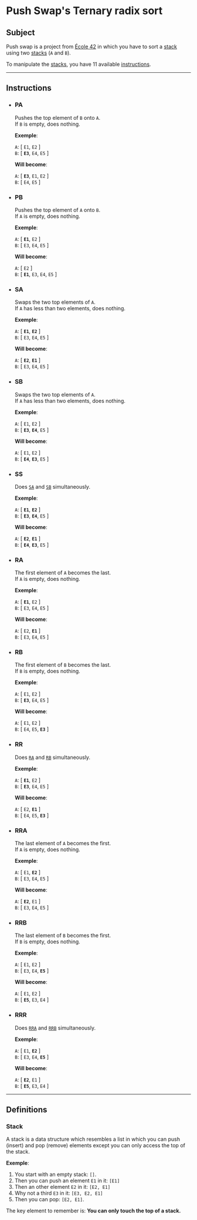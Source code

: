 # Push Swap's Ternary radix sort

## Subject
Push swap is a project from [École 42](https://42.fr) in which you have to sort a [stack](#stack) using two [stacks](#stack) (`A` and `B`).

To manipulate the [stacks](#stack), you have 11 available [instructions](#instructions).

---

## Instructions

- ### PA
	Pushes the top element of `B` onto `A`.<br/>
	If `B` is empty, does nothing.

	__Exemple__:

	`A`: [ `E1`, `E2` ]<br/>
	`B`: [ __`E3`__, `E4`, `E5` ]

	__Will become__:

	`A`: [ __`E3`__, `E1`, `E2` ]<br/>
	`B`: [ `E4`, `E5` ]

- ### PB
	Pushes the top element of `A` onto `B`.<br/>
	If `A` is empty, does nothing.

	__Exemple__:

	`A`: [ __`E1`__, `E2` ]<br/>
	`B`: [ `E3`, `E4`, `E5` ]

	__Will become__:

	`A`: [ `E2` ]<br/>
	`B`: [ __`E1`__, `E3`, `E4`, `E5` ]

- ### SA
	Swaps the two top elements of `A`.<br/>
	If `A` has less than two elements, does nothing.

	__Exemple__:

	`A`: [ __`E1`__, __`E2`__ ]<br/>
	`B`: [ `E3`, `E4`, `E5` ]

	__Will become__:

	`A`: [ __`E2`__, __`E1`__ ]<br/>
	`B`: [ `E3`, `E4`, `E5` ]

- ### SB
	Swaps the two top elements of `A`.<br/>
	If `A` has less than two elements, does nothing.

	__Exemple__:

	`A`: [ `E1`, `E2` ]<br/>
	`B`: [ __`E3`__, __`E4`__, `E5` ]

	__Will become__:

	`A`: [ `E1`, `E2` ]<br/>
	`B`: [ __`E4`__, __`E3`__, `E5` ]

- ### SS
	Does [`SA`](#sa) and [`SB`](#sb) simultaneously.

	__Exemple__:

	`A`: [ __`E1`__, __`E2`__ ]<br/>
	`B`: [ __`E3`__, __`E4`__, `E5` ]

	__Will become__:

	`A`: [ __`E2`__, __`E1`__ ]<br/>
	`B`: [ __`E4`__, __`E3`__, `E5` ]

- ### RA
	The first element of `A` becomes the last.<br/>
	If `A` is empty, does nothing.

	__Exemple__:

	`A`: [ __`E1`__, `E2` ]<br/>
	`B`: [ `E3`, `E4`, `E5` ]

	__Will become__:

	`A`: [ `E2`, __`E1`__ ]<br/>
	`B`: [ `E3`, `E4`, `E5` ]

- ### RB
	The first element of `B` becomes the last.<br/>
	If `B` is empty, does nothing.

	__Exemple__:

	`A`: [ `E1`, `E2` ]<br/>
	`B`: [ __`E3`__, `E4`, `E5` ]

	__Will become__:

	`A`: [ `E1`, `E2` ]<br/>
	`B`: [ `E4`, `E5`, __`E3`__ ]

- ### RR
	Does [`RA`](#ra) and [`RB`](#rb) simultaneously.

	__Exemple__:

	`A`: [ __`E1`__, `E2` ]<br/>
	`B`: [ __`E3`__, `E4`, `E5` ]

	__Will become__:

	`A`: [ `E2`, __`E1`__ ]<br/>
	`B`: [ `E4`, `E5`, __`E3`__ ]

- ### RRA
	The last element of `A` becomes the first.<br/>
	If `A` is empty, does nothing.

	__Exemple__:

	`A`: [ `E1`, __`E2`__ ]<br/>
	`B`: [ `E3`, `E4`, `E5` ]

	__Will become__:

	`A`: [ __`E2`__, `E1` ]<br/>
	`B`: [ `E3`, `E4`, `E5` ]

- ### RRB
	The last element of `B` becomes the first.<br/>
	If `B` is empty, does nothing.

	__Exemple__:

	`A`: [ `E1`, `E2` ]<br/>
	`B`: [ `E3`, `E4`, __`E5`__ ]

	__Will become__:

	`A`: [ `E1`, `E2` ]<br/>
	`B`: [ __`E5`__, `E3`, `E4` ]

- ### RRR
	Does [`RRA`](#rra) and [`RRB`](#rrb) simultaneously.

	__Exemple__:

	`A`: [ `E1`, __`E2`__ ]<br/>
	`B`: [ `E3`, `E4`, __`E5`__ ]

	__Will become__:

	`A`: [ __`E2`__, `E1` ]<br/>
	`B`: [ __`E5`__, `E3`, `E4` ]

---

## Definitions

### Stack
A stack is a data structure which resembles a list in which you can push (insert) and pop (remove) elements except you can only access the top of the stack.

__Exemple__:

1. You start with an empty stack: `[]`.
1. Then you can push an element `E1` in it: `[E1]`
1. Then an other element `E2` in it: `[E2, E1]`
1. Why not a third `E3` in it: `[E3, E2, E1]`
1. Then you can pop: `[E2, E1]`.

The key element to remember is: __You can only touch the top of a stack.__
